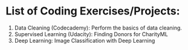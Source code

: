 # List of Coding Exercises/Projects:

1) Data Cleaning (Codecademy): Perform the basics of data cleaning.
2) Supervised Learning (Udacity): Finding Donors for CharityML
3) Deep Learning: Image Classification with Deep Learning
